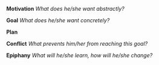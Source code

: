 **Motivation** *What does he/she want abstractly?*

**Goal** *What does he/she want concretely?*

**Plan**

**Conflict** *What prevents him/her from reaching this goal?*

**Epiphany** *What will he/she learn, how will he/she change?*

